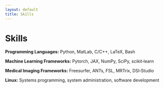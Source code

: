```yaml
---
layout: default
title: Skills
---
```


# Skills
**Programming Languages:** Python, MatLab, C/C++, LaTeX, Bash

**Machine Learning Frameworks:** Pytorch, JAX, NumPy, SciPy, scikit‑learn

**Medical Imaging Frameworks:** Freesurfer, ANTs, FSL, MRTrix, DSI‑Studio

**Linux:** Systems programming, system administration, software development